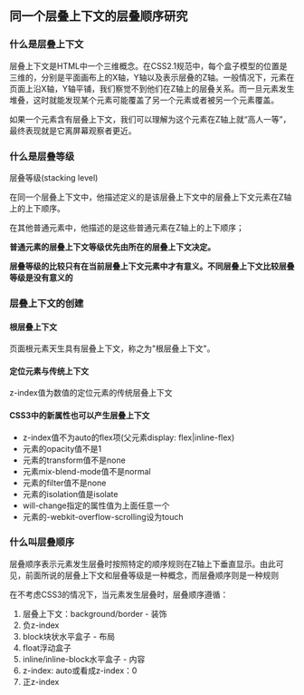 ## 同一个层叠上下文的层叠顺序研究

### 

### 什么是层叠上下文

层叠上下文是HTML中一个三维概念。在CSS2.1规范中，每个盒子模型的位置是三维的，分别是平面画布上的X轴，Y轴以及表示层叠的Z轴。一般情况下，元素在页面上沿X轴，Y轴平铺，我们察觉不到他们在Z轴上的层叠关系。而一旦元素发生堆叠，这时就能发现某个元素可能覆盖了另一个元素或者被另一个元素覆盖。

如果一个元素含有层叠上下文，我们可以理解为这个元素在Z轴上就“高人一等”，最终表现就是它离屏幕观察者更近。

### 

### 什么是层叠等级

层叠等级(stacking level)

在同一个层叠上下文中，他描述定义的是该层叠上下文中的层叠上下文元素在Z轴上的上下顺序。

在其他普通元素中，他描述的是这些普通元素在Z轴上的上下顺序；

**普通元素的层叠上下文等级优先由所在的层叠上下文决定。**

**层叠等级的比较只有在当前层叠上下文元素中才有意义。不同层叠上下文比较层叠等级是没有意义的**



### 层叠上下文的创建

#### 根层叠上下文

页面根元素天生具有层叠上下文，称之为"根层叠上下文"。



#### 定位元素与传统上下文

z-index值为数值的定位元素的传统层叠上下文



#### CSS3中的新属性也可以产生层叠上下文

- z-index值不为auto的flex项(父元素display: flex|inline-flex)
- 元素的opacity值不是1
- 元素的transform值不是none
- 元素mix-blend-mode值不是normal
- 元素的filter值不是none
- 元素的isolation值是isolate
- will-change指定的属性值为上面任意一个
- 元素的-webkit-overflow-scrolling设为touch

### 什么叫层叠顺序

层叠顺序表示元素发生层叠时按照特定的顺序规则在Z轴上下垂直显示。由此可见，前面所说的层叠上下文和层叠等级是一种概念，而层叠顺序则是一种规则

在不考虑CSS3的情况下，当元素发生层叠时，层叠顺序遵循：

1. 层叠上下文：background/border 			-	装饰
2. 负z-index
3. block块状水平盒子                                   -    布局  
4. float浮动盒子
5. inline/inline-block水平盒子                        -    内容
6. z-index: auto或看成z-index：0
7. 正z-index